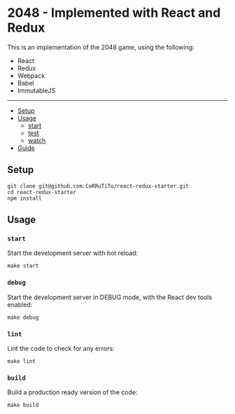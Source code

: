 # 2048 - Implemented with React and Redux

This is an implementation of the 2048 game, using the following:
- React
- Redux
- Webpack
- Babel
- ImmutableJS

---

* [Setup](#setup)
* [Usage](#usage)
  * [start](#start)
  * [test](#test)
  * [watch](#watch)
* [Guide](#guide)


## Setup

```
git clone git@github.com:CeRRuTiTo/react-redux-starter.git
cd react-redux-starter
npm install
```


## Usage

### `start`
Start the development server with hot reload:
```
make start
```

### `debug`
Start the development server in DEBUG mode, with the React dev tools enabled:
```
make debug
```

### `lint`
Lint the code to check for any errors:
```
make lint
```

### `build`
Build a production ready version of the code:
```
make build
```
